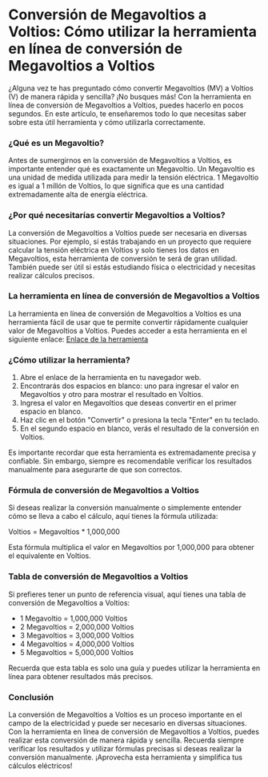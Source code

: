 Conversión de Megavoltios a Voltios: Cómo utilizar la herramienta en línea de conversión de Megavoltios a Voltios
=================================================================================================================

¿Alguna vez te has preguntado cómo convertir Megavoltios (MV) a Voltios (V) de manera rápida y sencilla? ¡No busques más! Con la herramienta en línea de conversión de Megavoltios a Voltios, puedes hacerlo en pocos segundos. En este artículo, te enseñaremos todo lo que necesitas saber sobre esta útil herramienta y cómo utilizarla correctamente.

### ¿Qué es un Megavoltio?

Antes de sumergirnos en la conversión de Megavoltios a Voltios, es importante entender qué es exactamente un Megavoltio. Un Megavoltio es una unidad de medida utilizada para medir la tensión eléctrica. 1 Megavoltio es igual a 1 millón de Voltios, lo que significa que es una cantidad extremadamente alta de energía eléctrica.

### ¿Por qué necesitarías convertir Megavoltios a Voltios?

La conversión de Megavoltios a Voltios puede ser necesaria en diversas situaciones. Por ejemplo, si estás trabajando en un proyecto que requiere calcular la tensión eléctrica en Voltios y solo tienes los datos en Megavoltios, esta herramienta de conversión te será de gran utilidad. También puede ser útil si estás estudiando física o electricidad y necesitas realizar cálculos precisos.

### La herramienta en línea de conversión de Megavoltios a Voltios

La herramienta en línea de conversión de Megavoltios a Voltios es una herramienta fácil de usar que te permite convertir rápidamente cualquier valor de Megavoltios a Voltios. Puedes acceder a esta herramienta en el siguiente enlace: [Enlace de la herramienta](https://www.onlinecalculatorsfree.com/es/convert/megavolts-to-volts.html)

### ¿Cómo utilizar la herramienta?

1. Abre el enlace de la herramienta en tu navegador web.
2. Encontrarás dos espacios en blanco: uno para ingresar el valor en Megavoltios y otro para mostrar el resultado en Voltios.
3. Ingresa el valor en Megavoltios que deseas convertir en el primer espacio en blanco.
4. Haz clic en el botón "Convertir" o presiona la tecla "Enter" en tu teclado.
5. En el segundo espacio en blanco, verás el resultado de la conversión en Voltios.

Es importante recordar que esta herramienta es extremadamente precisa y confiable. Sin embargo, siempre es recomendable verificar los resultados manualmente para asegurarte de que son correctos.

### Fórmula de conversión de Megavoltios a Voltios

Si deseas realizar la conversión manualmente o simplemente entender cómo se lleva a cabo el cálculo, aquí tienes la fórmula utilizada:

Voltios = Megavoltios \* 1,000,000

Esta fórmula multiplica el valor en Megavoltios por 1,000,000 para obtener el equivalente en Voltios.

### Tabla de conversión de Megavoltios a Voltios

Si prefieres tener un punto de referencia visual, aquí tienes una tabla de conversión de Megavoltios a Voltios:

- 1 Megavoltio = 1,000,000 Voltios
- 2 Megavoltios = 2,000,000 Voltios
- 3 Megavoltios = 3,000,000 Voltios
- 4 Megavoltios = 4,000,000 Voltios
- 5 Megavoltios = 5,000,000 Voltios

Recuerda que esta tabla es solo una guía y puedes utilizar la herramienta en línea para obtener resultados más precisos.

### Conclusión

La conversión de Megavoltios a Voltios es un proceso importante en el campo de la electricidad y puede ser necesario en diversas situaciones. Con la herramienta en línea de conversión de Megavoltios a Voltios, puedes realizar esta conversión de manera rápida y sencilla. Recuerda siempre verificar los resultados y utilizar fórmulas precisas si deseas realizar la conversión manualmente. ¡Aprovecha esta herramienta y simplifica tus cálculos eléctricos!